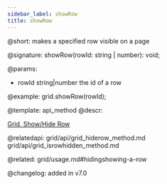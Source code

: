 ```yaml
---
sidebar_label: showRow
title: showRow
---          
```


@short: makes a specified row visible on a page

@signature: showRow(rowId: string | number): void;

@params:
- rowId	    string|number   the id of a row

@example:
grid.showRow(rowId);


@template: api_method
@descr:


[Grid. Show/Hide Row](https://snippet.dhtmlx.com/8y83d6jv)

@relatedapi: 
grid/api/grid_hiderow_method.md
grid/api/grid_isrowhidden_method.md

@related: grid/usage.md#hidingshowing-a-row

@changelog:
added in v7.0

